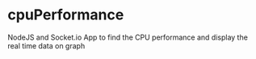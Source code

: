 # cpuPerformance
NodeJS and Socket.io App to find the CPU performance and display the real time data on graph
